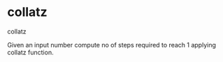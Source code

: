 # collatz
collatz

Given an input number compute no of steps required to reach 1 applying collatz function.
